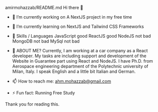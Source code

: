 amirmohazzab/README.md
Hi there 👋

- 🔭 I’m currently working on
A NextJS project in my free time

- 🌱 I’m currently learning on 
NextJS and Tailwind CSS Frameworks

- 👯 Skills / Languages
JavaScript good
ReactJS good
NodeJS not bad
MongoDB not bad
MySql not bad

- 🤔 ABOUT ME?
Currently, I am working at a car company as a React developer. My tasks are including support and development of the Website in Guarantee part using React and NodeJS. 
I have Ph.D. from Aerospace engineering department of the Polytechnic university of Milan, Italy. I speak English and a little bit Italian and German.
- 📫 How to reach me: 
ahm.mohazzab@gmail.com

- ⚡ Fun fact:
Running
Free Study

Thank you for reading this.
